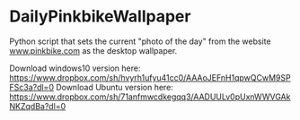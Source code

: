 # DailyPinkbikeWallpaper
Python script that sets the current "photo of the day" from the website www.pinkbike.com as the desktop wallpaper.

Download windows10 version here: https://www.dropbox.com/sh/hvyrh1ufyu41cc0/AAAoJEFnH1qpwQCwM9SPFSc3a?dl=0
Download Ubuntu version here: https://www.dropbox.com/sh/71anfmwcdkegqq3/AADUULv0pUxnWWVGAkNKZqdBa?dl=0

